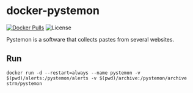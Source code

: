 # docker-pystemon
[![Docker Pulls](https://img.shields.io/docker/pulls/strm/pystemon.svg?style=plastic)](https://hub.docker.com/r/strm/pystemon/)
![License](https://img.shields.io/badge/License-GPL-blue.svg?style=plastic)

Pystemon is a software that collects pastes from several websites.

## Run

```
docker run -d --restart=always --name pystemon -v $(pwd)/alerts:/pystemon/alerts -v $(pwd)/archive:/pystemon/archive strm/pystemon
```

